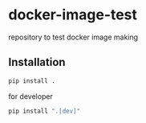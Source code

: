 # docker-image-test

repository to test docker image making

## Installation

```bash
pip install .
```

for developer
```bash
pip install ".[dev]"
```